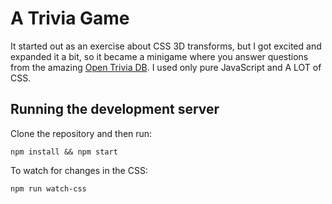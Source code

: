 # A Trivia Game

It started out as an exercise about CSS 3D transforms, but I got excited and expanded it a bit, so it became a minigame where you answer questions from the amazing [Open Trivia DB](https://opentdb.com/). I used only pure JavaScript and A LOT of CSS.

## Running the development server

Clone the repository and then run:

```[bash]
npm install && npm start
```

To watch for changes in the CSS:

```[bash]
npm run watch-css
```